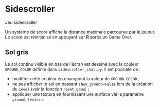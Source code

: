 # Sidescroller
Jeu sidescroller

Un système de score affiche la distance maximale parcourue par le joueur. Le
score est réinitialisé en appuyant sur **R** après un Game Over.

## Sol gris

Le sol continu visible en bas de l'écran est dessiné avec la couleur
`GROUND_COLOR` définie dans `sidescroller_chat.py`.  Il est possible de :

* modifier cette couleur en changeant la valeur de `GROUND_COLOR` ;
* ne pas afficher le sol en passant `show_ground=False` lors de la création du
  `Level` (voir la fonction `reset_game`) ;
* appliquer une texture en fournissant une surface via le paramètre
  `ground_texture`.
